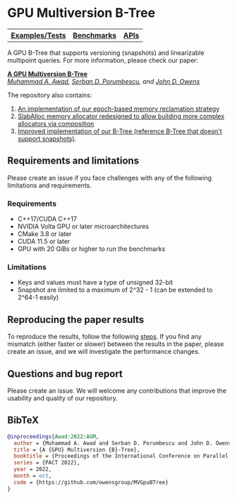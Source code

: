 # GPU Multiversion B-Tree


<table><tr>
<th><b><a href="https://github.com/owensgroup/MVGpuBTree/tree/main/test">Examples/Tests</a></b></th>
<th><b><a href="https://github.com/owensgroup/MVGpuBTree/tree/main/benchmarks">Benchmarks</a></b></th>
<th><b><a href="apis.md">APIs</a></b></th>
</tr></table>

A GPU B-Tree that supports versioning (snapshots) and linearizable multipoint queries.
For more information, please check our paper:

[**A GPU Multiversion B-Tree**]()<br>
*[Muhammad A. Awad](https://maawad.github.io/), [Serban D. Porumbescu](https://web.cs.ucdavis.edu/~porumbes/), and [John D. Owens](https://www.ece.ucdavis.edu/~jowens/)*

The repository also contains:
1. [An implementation of our epoch-based memory reclamation strategy](https://github.com/owensgroup/MVGpuBTree/blob/main/include/memory_reclaimer.hpp)
2. [SlabAlloc memory allocator redesigned to allow building more complex allocators via composition](https://github.com/owensgroup/MVGpuBTree/blob/main/include/slab_alloc.hpp)
3. [Improved implementation of our B-Tree (reference B-Tree that doesn't support snapshots)](https://github.com/owensgroup/MVGpuBTree/blob/main/include/gpu_blink_tree.hpp).



## Requirements and limitations
Please create an issue if you face challenges with any of the following limitations and requirements.
### Requirements
* C++17/CUDA C++17
* NVIDIA Volta GPU or later microarchitectures
* CMake 3.8 or later
* CUDA 11.5 or later
* GPU with 20 GiBs or higher to run the benchmarks

### Limitations
* Keys and values must have a type of unsigned 32-bit
* Snapshot are limited to a maximum of 2^32 - 1 (can be extended to 2^64-1 easily)

## Reproducing the paper results
To reproduce the results, follow the following [steps](reproduce.md). If you find any mismatch (either faster or slower) between the results in the paper, please create an issue, and we will investigate the performance changes.

## Questions and bug report
Please create an issue. We will welcome any contributions that improve the usability and quality of our repository.

## BibTeX
```bibtex
@inproceedings{Awad:2022:AGM,
  author = {Muhammad A. Awad and Serban D. Porumbescu and John D. Owens},
  title = {A {GPU} Multiversion {B}-Tree},
  booktitle = {Proceedings of the International Conference on Parallel Architectures and Compilation Techniques},
  series = {PACT 2022},
  year = 2022,
  month = oct,
  code = {https://github.com/owensgroup/MVGpuBTree}
}
```
